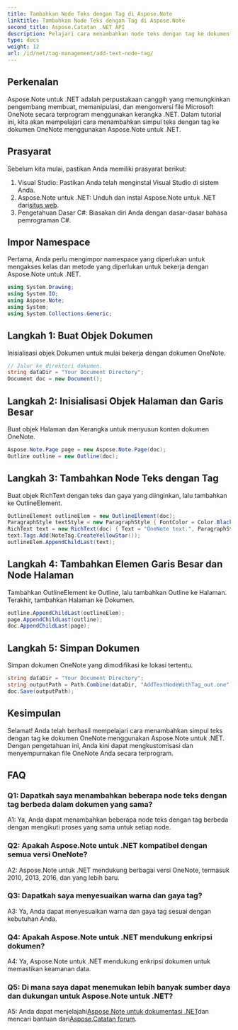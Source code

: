```yaml
---
title: Tambahkan Node Teks dengan Tag di Aspose.Note
linktitle: Tambahkan Node Teks dengan Tag di Aspose.Note
second_title: Aspose.Catatan .NET API
description: Pelajari cara menambahkan node teks dengan tag ke dokumen OneNote menggunakan Aspose.Note untuk .NET.
type: docs
weight: 12
url: /id/net/tag-management/add-text-node-tag/
---
```

## Perkenalan

Aspose.Note untuk .NET adalah perpustakaan canggih yang memungkinkan pengembang membuat, memanipulasi, dan mengonversi file Microsoft OneNote secara terprogram menggunakan kerangka .NET. Dalam tutorial ini, kita akan mempelajari cara menambahkan simpul teks dengan tag ke dokumen OneNote menggunakan Aspose.Note untuk .NET.

## Prasyarat

Sebelum kita mulai, pastikan Anda memiliki prasyarat berikut:

1. Visual Studio: Pastikan Anda telah menginstal Visual Studio di sistem Anda.
2.  Aspose.Note untuk .NET: Unduh dan instal Aspose.Note untuk .NET dari[situs web](https://releases.aspose.com/note/net/).
3. Pengetahuan Dasar C#: Biasakan diri Anda dengan dasar-dasar bahasa pemrograman C#.

## Impor Namespace

Pertama, Anda perlu mengimpor namespace yang diperlukan untuk mengakses kelas dan metode yang diperlukan untuk bekerja dengan Aspose.Note untuk .NET.

```csharp
using System.Drawing;
using System.IO;
using Aspose.Note;
using System;
using System.Collections.Generic;
```

## Langkah 1: Buat Objek Dokumen

Inisialisasi objek Dokumen untuk mulai bekerja dengan dokumen OneNote.

```csharp
// Jalur ke direktori dokumen.
string dataDir = "Your Document Directory";
Document doc = new Document();
```

## Langkah 2: Inisialisasi Objek Halaman dan Garis Besar

Buat objek Halaman dan Kerangka untuk menyusun konten dokumen OneNote.

```csharp
Aspose.Note.Page page = new Aspose.Note.Page(doc);
Outline outline = new Outline(doc);
```

## Langkah 3: Tambahkan Node Teks dengan Tag

Buat objek RichText dengan teks dan gaya yang diinginkan, lalu tambahkan ke OutlineElement.

```csharp
OutlineElement outlineElem = new OutlineElement(doc);
ParagraphStyle textStyle = new ParagraphStyle { FontColor = Color.Black, FontName = "Arial", FontSize = 10 };
RichText text = new RichText(doc) { Text = "OneNote text.", ParagraphStyle = textStyle };
text.Tags.Add(NoteTag.CreateYellowStar());
outlineElem.AppendChildLast(text);
```

## Langkah 4: Tambahkan Elemen Garis Besar dan Node Halaman

Tambahkan OutlineElement ke Outline, lalu tambahkan Outline ke Halaman. Terakhir, tambahkan Halaman ke Dokumen.

```csharp
outline.AppendChildLast(outlineElem);
page.AppendChildLast(outline);
doc.AppendChildLast(page);
```

## Langkah 5: Simpan Dokumen

Simpan dokumen OneNote yang dimodifikasi ke lokasi tertentu.

```csharp
string dataDir = "Your Document Directory";
string outputPath = Path.Combine(dataDir, "AddTextNodeWithTag_out.one");
doc.Save(outputPath);
```

## Kesimpulan

Selamat! Anda telah berhasil mempelajari cara menambahkan simpul teks dengan tag ke dokumen OneNote menggunakan Aspose.Note untuk .NET. Dengan pengetahuan ini, Anda kini dapat mengkustomisasi dan menyempurnakan file OneNote Anda secara terprogram.

## FAQ

### Q1: Dapatkah saya menambahkan beberapa node teks dengan tag berbeda dalam dokumen yang sama?

A1: Ya, Anda dapat menambahkan beberapa node teks dengan tag berbeda dengan mengikuti proses yang sama untuk setiap node.

### Q2: Apakah Aspose.Note untuk .NET kompatibel dengan semua versi OneNote?

A2: Aspose.Note untuk .NET mendukung berbagai versi OneNote, termasuk 2010, 2013, 2016, dan yang lebih baru.

### Q3: Dapatkah saya menyesuaikan warna dan gaya tag?

A3: Ya, Anda dapat menyesuaikan warna dan gaya tag sesuai dengan kebutuhan Anda.

### Q4: Apakah Aspose.Note untuk .NET mendukung enkripsi dokumen?

A4: Ya, Aspose.Note untuk .NET mendukung enkripsi dokumen untuk memastikan keamanan data.

### Q5: Di mana saya dapat menemukan lebih banyak sumber daya dan dukungan untuk Aspose.Note untuk .NET?

 A5: Anda dapat menjelajahi[Aspose.Note untuk dokumentasi .NET](https://reference.aspose.com/note/net/)dan mencari bantuan dari[Aspose.Catatan forum](https://forum.aspose.com/c/note/28).